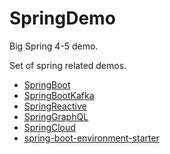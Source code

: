 # SpringDemo
Big Spring 4-5 demo.

Set of spring related demos.

- [SpringBoot](SpringBoot/README.md)
- [SpringBootKafka](SpringBootKafka/README.md)
- [SpringReactive](SpringReactive/README.md)
- [SpringGraphQL](SpringGraphQL/README.md)
- [SpringCloud](SpringCloud/README.md)
- [spring-boot-environment-starter](spring-boot-environment-starter/README.md)
